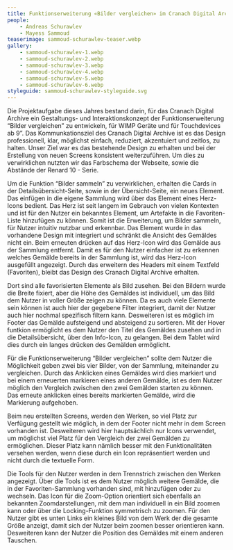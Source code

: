 ```yaml
---
title: Funktionserweiterung «Bilder vergleichen» im Cranach Digital Archive
people:
    - Andreas Schurawlev
    - Mayess Sammoud
teaserimage: sammoud-schurawlev-teaser.webp
gallery:
    - sammoud-schurawlev-1.webp
    - sammoud-schurawlev-2.webp
    - sammoud-schurawlev-3.webp
    - sammoud-schurawlev-4.webp
    - sammoud-schurawlev-5.webp
    - sammoud-schurawlev-6.webp
styleguide: sammoud-schurawlev-styleguide.svg
---
```


Die Projektaufgabe dieses Jahres bestand darin, für das Cranach Digital Archive ein Gestaltungs- und Interaktionskonzept der Funktionserweiterung “Bilder vergleichen” zu entwickeln, für WIMP Geräte und für Touchdevices ab 9”. Das Kommunkationsziel des Cranach Digital Archive ist es das Design professionell, klar, möglichst einfach, reduziert, akzentuiert und zeitlos, zu halten. Unser Ziel war es das bestehende Design zu erhalten und bei der Erstellung von neuen Screens konsistent weiterzuführen. Um dies zu verwirklichen nutzten wir das Farbschema der Webseite, sowie die Abstände der Renard 10 - Serie.

Um die Funktion “Bilder sammeln” zu verwirklichen, erhalten die Cards in der Detailsübersicht-Seite, sowie in der Übersicht-Seite, ein neues Element. Das einfügen in die eigene Sammlung wird über das Element eines Herz-Icons bedient. Das Herz ist seit langem im Gebrauch von vielen Kontexten und ist für den Nutzer ein bekanntes Element, um Artefakte in die Favoriten-Liste hinzufügen zu können. Somit ist die Erweiterung, um Bilder sammeln, für Nutzer intuitiv nutzbar und erkennbar. Das Element wurde in das vorhandene Design mit integriert und schränkt die Ansicht des Gemäldes nicht ein. Beim erneuten drücken auf das Herz-Icon wird das Gemälde aus der Sammlung entfernt. Damit es für den Nutzer einfacher ist zu erkennen welches Gemälde bereits in der Sammlung ist, wird das Herz-Icon ausgefüllt angezeigt. Durch das erweitern des Headers mit einem Textfeld (Favoriten), bleibt das Design des Cranach Digital Archive erhalten.

Dort sind alle favorisierten Elemente als Bild zusehen. Bei den Bildern wurde die Breite fixiert, aber die Höhe des Gemäldes ist individuell, um das Bild dem Nutzer in voller Größe zeigen zu können. Da es auch viele Elemente sein können ist auch hier der gegebene Filter integriert, damit der Nutzer auch hier nochmal spezifisch filtern kann. Desweiteren ist es möglich im Footer das Gemälde aufsteigend und absteigend zu sortieren. Mit der Hover funtkion ermöglicht es dem Nutzer den Titel des Gemäldes zusehen und in die Detailsübersicht, über den Info-Icon, zu gelangen. Bei dem Tablet wird dies durch ein langes drücken des Gemälden ermöglicht.

Für die Funktionserweiterung “Bilder vergleichen” sollte dem Nutzer die Möglichkeit geben zwei bis vier Bilder, von der Sammlung, miteinander zu vergleichen.
Durch das Anklicken eines Gemäldes wird dies markiert und bei einem erneuerten markieren eines anderen Gemälde, ist es dem Nutzer möglich den Vergleich zwischen den zwei Gemälden starten zu können. Das erneute anklicken eines bereits markierten Gemälde, wird die Markierung aufgehoben.

Beim neu erstellten Screens, werden den Werken, so viel Platz zur Verfügung gestellt wie möglich, in dem der Footer nicht mehr in dem Screen vorhanden ist. Desweiteren wird hier hauptsächlich nur Icons verwendet, um möglichst viel Platz für den Vergleich der zwei Gemälden zu ermöglichen. Dieser Platz kann nämlich besser mit den Funktionalitäten versehen werden, wenn diese durch ein Icon repräsentiert werden und nicht durch die textuelle Form.

Die Tools für den Nutzer werden in dem Trennstrich zwischen den Werken angezeigt. Über die Tools ist es dem Nutzer möglich weitere Gemälde, die in der Favoriten-Sammlung vorhanden sind, mit hinzufügen oder zu wechseln. Das Icon für die Zoom-Option orientiert sich ebenfalls an bekannten Zoomdarstellungen, mit dem man individuell in ein Bild zoomen kann oder über die Locking-Funktion symmetrisch zu zoomen. Für den Nutzer gibt es unten Links ein kleines Bild von dem Werk der die gesamte Größe anzeigt, damit sich der Nutzer beim zoomen besser orientieren kann. Desweiteren kann der Nutzer die Position des Gemäldes mit einem anderen Tauschen.
